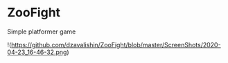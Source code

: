 # ZooFight
Simple platformer game

!(https://github.com/dzavalishin/ZooFight/blob/master/ScreenShots/2020-04-23_16-46-32.png)
